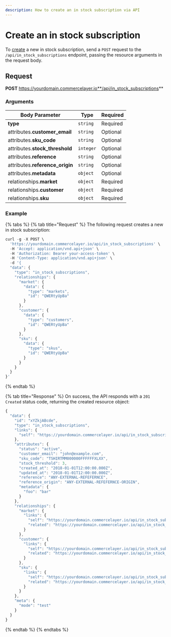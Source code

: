 ```yaml
---
description: How to create an in stock subscription via API
---
```


# Create an in stock subscription

To <a href="https://docs.commercelayer.io/developers/creating-resources" target="_blank">create</a> a new in stock subscription, send a `POST` request to the `/api/in_stock_subscriptions` endpoint, passing the resource arguments in the request body.

## Request

**POST** https://yourdomain.commercelayer.io**/api/in_stock_subscriptions**

### Arguments

| Body Parameter | Type     | Required |
| -------------- | -------- | -------- |
| **type**       | `string` | Required |
| attributes.**customer_email** | `string` | Optional |
| attributes.**sku_code** | `string` | Optional |
| attributes.**stock_threshold** | `integer` | Optional |
| attributes.**reference** | `string` | Optional |
| attributes.**reference_origin** | `string` | Optional |
| attributes.**metadata** | `object` | Optional |
| relationships.**market** | `object` | Required |
| relationships.**customer** | `object` | Required |
| relationships.**sku** | `object` | Required |

### Example

{% tabs %}
{% tab title="Request" %}
The following request creates a new in stock subscription:

```javascript
curl -g -X POST \
  'https://yourdomain.commercelayer.io/api/in_stock_subscriptions' \
  -H 'Accept: application/vnd.api+json' \
  -H 'Authorization: Bearer your-access-token' \
  -H 'Content-Type: application/vnd.api+json' \
  -d '{
  "data": {
    "type": "in_stock_subscriptions",
    "relationships": {
      "market": {
        "data": {
          "type": "markets",
          "id": "QWERtyUpBa"
        }
      },
      "customer": {
        "data": {
          "type": "customers",
          "id": "QWERtyUpBa"
        }
      },
      "sku": {
        "data": {
          "type": "skus",
          "id": "QWERtyUpBa"
        }
      }
    }
  }
}'
```
{% endtab %}

{% tab title="Response" %}
On success, the API responds with a `201 Created` status code, returning the created resource object:

```javascript
{
  "data": {
    "id": "xYZkjABcde",
    "type": "in_stock_subscriptions",
    "links": {
      "self": "https://yourdomain.commercelayer.io/api/in_stock_subscriptions/xYZkjABcde"
    },
    "attributes": {
      "status": "active",
      "customer_email": "john@example.com",
      "sku_code": "TSHIRTMM000000FFFFFFXLXX",
      "stock_threshold": 3,
      "created_at": "2018-01-01T12:00:00.000Z",
      "updated_at": "2018-01-01T12:00:00.000Z",
      "reference": "ANY-EXTERNAL-REFEFERNCE",
      "reference_origin": "ANY-EXTERNAL-REFEFERNCE-ORIGIN",
      "metadata": {
        "foo": "bar"
      }
    },
    "relationships": {
      "market": {
        "links": {
          "self": "https://yourdomain.commercelayer.io/api/in_stock_subscriptions/xYZkjABcde/relationships/market",
          "related": "https://yourdomain.commercelayer.io/api/in_stock_subscriptions/xYZkjABcde/market"
        }
      },
      "customer": {
        "links": {
          "self": "https://yourdomain.commercelayer.io/api/in_stock_subscriptions/xYZkjABcde/relationships/customer",
          "related": "https://yourdomain.commercelayer.io/api/in_stock_subscriptions/xYZkjABcde/customer"
        }
      },
      "sku": {
        "links": {
          "self": "https://yourdomain.commercelayer.io/api/in_stock_subscriptions/xYZkjABcde/relationships/sku",
          "related": "https://yourdomain.commercelayer.io/api/in_stock_subscriptions/xYZkjABcde/sku"
        }
      }
    },
    "meta": {
      "mode": "test"
    }
  }
}
```
{% endtab %}
{% endtabs %}

